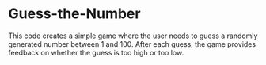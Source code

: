 # Guess-the-Number
This code creates a simple game where the user needs to guess a randomly generated number between 1 and 100. After each guess, the game provides feedback on whether the guess is too high or too low. 
